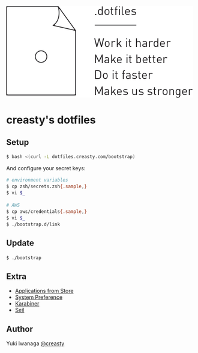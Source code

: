 ![dotfiles -- Work it harder, make it better, do it faster, makes us stronger](./docs/images/dotfiles.png)


creasty's dotfiles
==================

Setup
-----

```sh
$ bash <(curl -L dotfiles.creasty.com/bootstrap)
```

And configure your secret keys:

```sh
# environment variables
$ cp zsh/secrets.zsh{.sample,}
$ vi $_

# AWS
$ cp aws/credentials{.sample,}
$ vi $_
$ ./bootstrap.d/link
```


Update
------

```sh
$ ./bootstrap
```


Extra
-----

- [Applications from Store](./docs/apps_from_store.md)
- [System Preference](./docs/system_preference.md)
- [Karabiner](./docs/karabiner.md)
- [Seil](./docs/seil.md)


Author
------

Yuki Iwanaga [@creasty](https://github.com/creasty)
